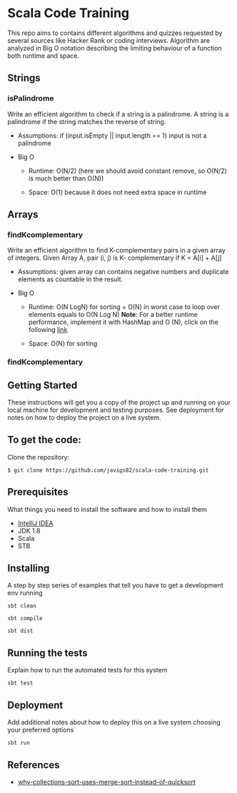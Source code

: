 # Scala Code Training

This repo aims to contains different algorithms and quizzes requested by several sources like Hacker Rank 
or coding interviews. Algorithm are analyzed in Big O notation describing the limiting behaviour of a function both 
runtime and space.

## Strings

### isPalindrome

Write an efficient algorithm to check if a string is a palindrome. A string is a palindrome if the string
matches the reverse of string.

 - Assumptions: if (input.isEmpty || input.length == 1) input is not a palindrome

 - Big O

   - Runtime: O(N/2) (here we should avoid constant remove, so O(N/2) is much better than O(N))  
   
   - Space: O(1) because it does not need extra space in runtime

## Arrays

### findKcomplementary

Write an efficient algorithm to find K-complementary pairs in a given array of integers. Given Array
A, pair (i, j) is K- complementary if K = A[i] + A[j]
 
 - Assumptions: given array can contains negative numbers and duplicate elements as countable in the result. 

 - Big O
 
   - Runtime: O(N LogN) for sorting + O(N) in worst case to loop over elements equals to O(N Log N) 
   **Note**: For a better runtime performance, implement it with HashMap and O (N), click on the following 
   [link](https://thecodebutchery.com/2015/03/29/codility-and-the-k-complementary-pairs-in-array-challenge/)       

   - Space: O(N) for sorting 
   
### findKcomplementary

## Getting Started

These instructions will get you a copy of the project up and running on your local machine for development and testing 
purposes. See deployment for notes on how to deploy the project on a live system.


To get the code:
-------------------

Clone the repository:

    $ git clone https://github.com/javigs82/scala-code-training.git


## Prerequisites

What things you need to install the software and how to install them
* [IntelliJ IDEA](https://www.jetbrains.com/idea/)
* JDK 1.8
* Scala
* STB

## Installing

A step by step series of examples that tell you have to get a development env running

```
sbt clean
```
```
sbt compile
```
```
sbt dist
```

## Running the tests

Explain how to run the automated tests for this system

```
sbt test
```

## Deployment

Add additional notes about how to deploy this on a live system choosing your preferred options
```
sbt run
```

## References

 - [why-collections-sort-uses-merge-sort-instead-of-quicksort](https://stackoverflow.com/questions/15154158/why-collections-sort-uses-merge-sort-instead-of-quicksort)